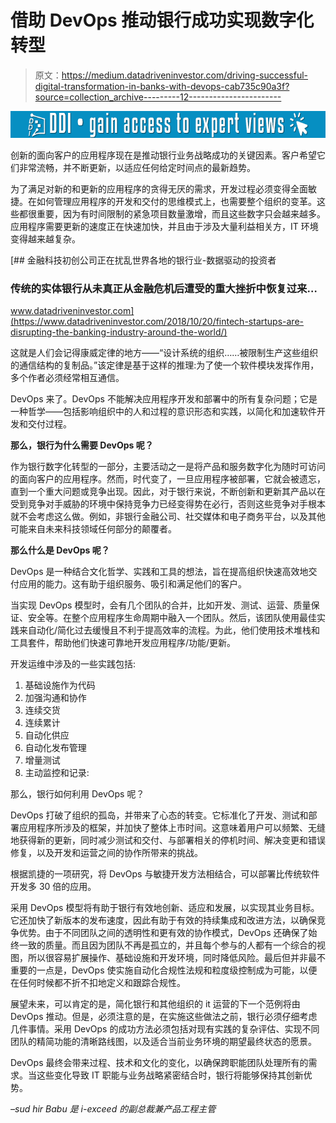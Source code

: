# 借助 DevOps 推动银行成功实现数字化转型

> 原文：<https://medium.datadriveninvestor.com/driving-successful-digital-transformation-in-banks-with-devops-cab735c90a3f?source=collection_archive---------12----------------------->

[![](img/a304e28267953a1f6f555fd370fca29b.png)](http://www.track.datadriveninvestor.com/1B9E)

创新的面向客户的应用程序现在是推动银行业务战略成功的关键因素。客户希望它们非常流畅，并不断更新，以适应任何给定时间点的最新趋势。

为了满足对新的和更新的应用程序的贪得无厌的需求，开发过程必须变得全面敏捷。在如何管理应用程序的开发和交付的思维模式上，也需要整个组织的变革。这些都很重要，因为有时间限制的紧急项目数量激增，而且这些数字只会越来越多。应用程序需要更新的速度正在快速加快，并且由于涉及大量利益相关方，IT 环境变得越来越复杂。

[](https://www.datadriveninvestor.com/2018/10/20/fintech-startups-are-disrupting-the-banking-industry-around-the-world/) [## 金融科技初创公司正在扰乱世界各地的银行业-数据驱动的投资者

### 传统的实体银行从未真正从金融危机后遭受的重大挫折中恢复过来…

www.datadriveninvestor.com](https://www.datadriveninvestor.com/2018/10/20/fintech-startups-are-disrupting-the-banking-industry-around-the-world/) 

这就是人们会记得康威定律的地方——“设计系统的组织……被限制生产这些组织的通信结构的复制品。”该定律是基于这样的推理:为了使一个软件模块发挥作用，多个作者必须经常相互通信。

DevOps 来了。DevOps 不能解决应用程序开发和部署中的所有复杂问题；它是一种哲学——包括影响组织中的人和过程的意识形态和实践，以简化和加速软件开发和交付过程。

**那么，银行为什么需要 DevOps 呢？**

作为银行数字化转型的一部分，主要活动之一是将产品和服务数字化为随时可访问的面向客户的应用程序。然而，时代变了，一旦应用程序被部署，它就会被遗忘，直到一个重大问题或竞争出现。因此，对于银行来说，不断创新和更新其产品以在受到竞争对手威胁的环境中保持竞争力已经变得势在必行，否则这些竞争对手根本就不会考虑这么做。例如，非银行金融公司、社交媒体和电子商务平台，以及其他可能来自未来科技领域任何部分的颠覆者。

**那么什么是 DevOps 呢？**

DevOps 是一种结合文化哲学、实践和工具的想法，旨在提高组织快速高效地交付应用的能力。这有助于组织服务、吸引和满足他们的客户。

当实现 DevOps 模型时，会有几个团队的合并，比如开发、测试、运营、质量保证、安全等。在整个应用程序生命周期中融入一个团队。然后，该团队使用最佳实践来自动化/简化过去缓慢且不利于提高效率的流程。为此，他们使用技术堆栈和工具套件，帮助他们快速可靠地开发应用程序/功能/更新。

开发运维中涉及的一些实践包括:

1.  基础设施作为代码
2.  加强沟通和协作
3.  连续交货
4.  连续累计
5.  自动化供应
6.  自动化发布管理
7.  增量测试
8.  主动监控和记录:

那么，银行如何利用 DevOps 呢？

DevOps 打破了组织的孤岛，并带来了心态的转变。它标准化了开发、测试和部署应用程序所涉及的框架，并加快了整体上市时间。这意味着用户可以频繁、无缝地获得新的更新，同时减少测试和交付、与部署相关的停机时间、解决变更和错误修复，以及开发和运营之间的协作所带来的挑战。

根据凯捷的一项研究，将 DevOps 与敏捷开发方法相结合，可以部署比传统软件开发多 30 倍的应用。

采用 DevOps 模型将有助于银行有效地创新、适应和发展，以实现其业务目标。它还加快了新版本的发布速度，因此有助于有效的持续集成和改进方法，以确保竞争优势。由于不同团队之间的透明性和更有效的协作模式，DevOps 还确保了始终一致的质量。而且因为团队不再是孤立的，并且每个参与的人都有一个综合的视图，所以很容易扩展操作、基础设施和开发环境，同时降低风险。最后但并非最不重要的一点是，DevOps 使实施自动化合规性法规和粒度级控制成为可能，以便在任何时候都不折不扣地定义和跟踪合规性。

展望未来，可以肯定的是，简化银行和其他组织的 it 运营的下一个范例将由 DevOps 推动。但是，必须注意的是，在实施这些做法之前，银行必须仔细考虑几件事情。采用 DevOps 的成功方法必须包括对现有实践的复杂评估、实现不同团队的精简功能的清晰路线图，以及适合当前业务环境的期望最终状态的愿景。

DevOps 最终会带来过程、技术和文化的变化，以确保跨职能团队处理所有的需求。当这些变化导致 IT 职能与业务战略紧密结合时，银行将能够保持其创新优势。

*–sud hir Babu 是 i-exceed 的副总裁兼产品工程主管*